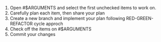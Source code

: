 1. Open #$ARGUMENTS  and select the first unchecked items to work on.
2. Carefully plan each item, then share your plan
3. Create a new branch and implement your plan following RED-GREEN-REFACTOR cycle approch
4. Check off the items on #$ARGUMENTS
5. Commit your changes